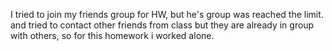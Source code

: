 I tried to join my friends group for HW, but he's group was reached the limit.
and tried to contact other friends from class but they are already in group with others, so for this homework i worked alone.
